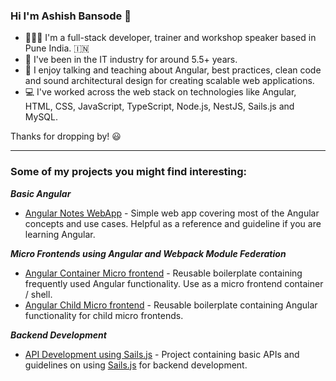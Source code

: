 <h3>Hi I'm Ashish Bansode 👋</h3>
  
- 👨🏽‍💻 I'm a full-stack developer, trainer and workshop speaker based in Pune India. 🇮🇳 
- 🌱 I've been in the IT industry for around 5.5+ years.
- 💬 I enjoy talking and teaching about Angular, best practices, clean code and sound architectural design for creating scalable web applications.
- 💻 I've worked across the web stack on technologies like Angular, HTML, CSS, JavaScript, TypeScript, Node.js, NestJS, Sails.js and MySQL.

Thanks for dropping by! 😃

<hr/>

### Some of my projects you might find interesting:

_**Basic Angular**_ 

- [Angular Notes WebApp](https://github.com/bansodeashish24/angular-notes-app) - Simple web app covering most of the Angular concepts and use cases. Helpful as a reference and guideline if you are learning Angular.

_**Micro Frontends using Angular and Webpack Module Federation**_

- [Angular Container Micro frontend](https://github.com/bansodeashish24/angular-container-mf) - Reusable boilerplate containing frequently used Angular functionality. Use as a micro frontend container / shell.
- [Angular Child Micro frontend](https://github.com/bansodeashish24/angular-child-mf-1) - Reusable boilerplate containing Angular functionality for child micro frontends.


_**Backend Development**_ 

- [API Development using Sails.js](https://github.com/bansodeashish24/sails-api) - Project containing basic APIs and guidelines on using [Sails.js](https://sailsjs.com/) for backend development.
